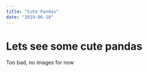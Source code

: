 ```yaml
---
title: "Cute Pandas"
date: "2019-06-18"
---
```

# Lets see some cute pandas

Too bad, no images for now